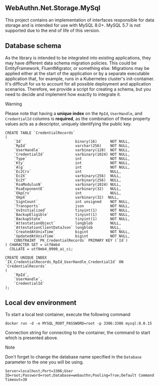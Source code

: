 ﻿## WebAuthn.Net.Storage.MySql

This project contains an implementation of interfaces responsible for data storage and is intended for use with MySQL 8.0+. MySQL 5.7 is not supported due to the end of life of this version.

## Database schema

As the library is intended to be integrated into existing applications, they may have different data schema migration policies. This could be EntityFramework, FluentMigrator, or something else. Migrations may be applied either at the start of the application or by a separate executable application that, for example, runs in a Kubernetes cluster's init-container. It's difficult for us to account for all possible deployment and application scenarios. Therefore, we provide a script for creating a schema, but you need to decide and implement how exactly to integrate it.

> [!WARNING]
> Please note that having a **unique index** on the `RpId`, `UserHandle`, and `CredentialId` columns is **required**, as the combination of these property values acts as a descriptor, uniquely identifying the public key.

```mysql
CREATE TABLE `CredentialRecords`
(
    `Id`                        binary(16)      NOT NULL,
    `RpId`                      varchar(256)    NOT NULL,
    `UserHandle`                varbinary(128)  NOT NULL,
    `CredentialId`              varbinary(1024) NOT NULL,
    `Type`                      int             NOT NULL,
    `Kty`                       int             NOT NULL,
    `Alg`                       int             NOT NULL,
    `Ec2Crv`                    int             NULL,
    `Ec2X`                      varbinary(256)  NULL,
    `Ec2Y`                      varbinary(256)  NULL,
    `RsaModulusN`               varbinary(1024) NULL,
    `RsaExponentE`              varbinary(32)   NULL,
    `OkpCrv`                    int             NULL,
    `OkpX`                      varbinary(32)  NULL,
    `SignCount`                 int unsigned    NOT NULL,
    `Transports`                json            NOT NULL,
    `UvInitialized`             tinyint(1)      NOT NULL,
    `BackupEligible`            tinyint(1)      NOT NULL,
    `BackupState`               tinyint(1)      NOT NULL,
    `AttestationObject`         longblob        NULL,
    `AttestationClientDataJson` longblob        NULL,
    `CreatedAtUnixTime`         bigint          NOT NULL,
    `UpdatedAtUnixTime`         bigint          NOT NULL,
    CONSTRAINT `PK_CredentialRecords` PRIMARY KEY (`Id`)
) CHARACTER SET = utf8mb4
  COLLATE = utf8mb4_0900_ai_ci;

CREATE UNIQUE INDEX `IX_CredentialRecords_RpId_UserHandle_CredentialId` ON `CredentialRecords`
(
    `RpId`,
    `UserHandle`,
    `CredentialId`
);
```

## Local dev environment

To start a local test container, execute the following command

```shell
docker run -d -e MYSQL_ROOT_PASSWORD=root -p 3306:3306 mysql:8.0.15
```

Connection string for connecting to the container, the command to start which is presented above.

> [!NOTE]
> Don't forget to change the database name specified in the `Database` parameter to the one you will be using.

```
Server=localhost;Port=3306;User ID=root;Password=root;Database=webauthn;Pooling=True;Default Command Timeout=30
```
